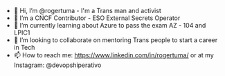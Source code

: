 - 👋 Hi, I’m @rogertuma - I'm a Trans man and activist
- 👀 I’m a CNCF Contributor - ESO External Secrets Operator
- 🌱 I’m currently learning about Azure to pass the exam AZ - 104 and LPIC1
- 💞️ I’m looking to collaborate on mentoring Trans people to start a career in Tech
- 📫 How to reach me: https://www.linkedin.com/in/rogertuma/  or at my Instagram: @devopshiperativo

<!---
rogertuma/rogertuma is a ✨ special ✨ repository because its `README.md` (this file) appears on your GitHub profile.
You can click the Preview link to take a look at your changes.
--->
